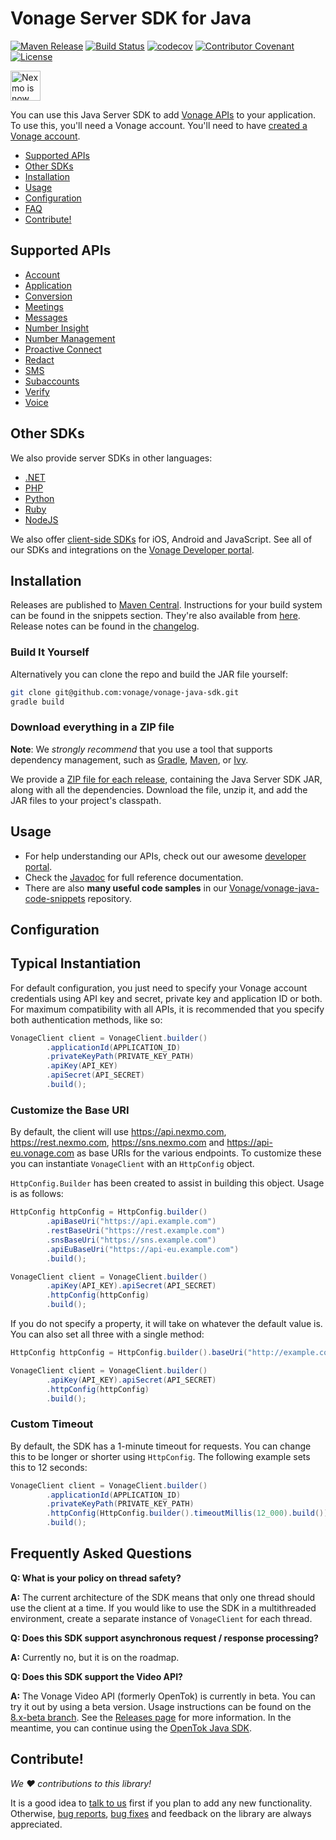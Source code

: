 # Vonage Server SDK for Java

[![Maven Release](https://maven-badges.herokuapp.com/maven-central/com.vonage/client/badge.svg)](https://maven-badges.herokuapp.com/maven-central/com.vonage/client)
[![Build Status](https://github.com/Vonage/vonage-java-sdk/actions/workflows/build.yml/badge.svg)](https://github.com/Vonage/vonage-java-sdk/actions/workflows/build.yml?query=workflow%3A"Build+Java+CI")
[![codecov](https://codecov.io/gh/vonage/vonage-java-sdk/branch/main/graph/badge.svg)](https://codecov.io/gh/vonage/vonage-java-sdk)
[![Contributor Covenant](https://img.shields.io/badge/Contributor%20Covenant-v2.0%20adopted-ff69b4.svg)](CODE_OF_CONDUCT.md)
[![License](https://img.shields.io/badge/License-Apache%202.0-blue.svg)](LICENSE.txt)

<img src="https://developer.nexmo.com/assets/images/Vonage_Nexmo.svg" height="48px" alt="Nexmo is now known as Vonage" />

You can use this Java Server SDK to add [Vonage APIs](https://developer.vonage.com/api) to your application. To use this, you'll
need a Vonage account. You'll need to have [created a Vonage account](https://dashboard.nexmo.com/sign-up?utm_source=DEV_REL&utm_medium=github&utm_campaign=java-client-library).

* [Supported APIs](#supported-apis)
* [Other SDKs](#other-sdks)
* [Installation](#installation)
* [Usage](#usage)
* [Configuration](#configuration)
* [FAQ](#frequently-asked-questions)
* [Contribute!](#contribute)

## Supported APIs

- [Account](https://developer.vonage.com/en/account/overview)
- [Application](https://developer.vonage.com/en/application/overview)
- [Conversion](https://developer.vonage.com/messaging/conversion-api/overview)
- [Meetings](https://developer.vonage.com/en/meetings/overview)
- [Messages](https://developer.vonage.com/en/messages/overview)
- [Number Insight](https://developer.vonage.com/en/number-insight/overview)
- [Number Management](https://developer.vonage.com/en/numbers/overview)
- [Proactive Connect](https://developer.vonage.com/en/proactive-connect/overview)
- [Redact](https://developer.vonage.com/en/redact/overview)
- [SMS](https://developer.vonage.com/en/sms/overview)
- [Subaccounts](https://developer.vonage.com/en/account/subaccounts/overview)
- [Verify](https://developer.vonage.com/en/verify/overview)
- [Voice](https://developer.vonage.com/en/voice/overview)

## Other SDKs

We also provide server SDKs in other languages:

- [.NET](https://github.com/Vonage/vonage-dotnet-sdk)
- [PHP](https://github.com/Vonage/vonage-php-sdk)
- [Python](https://github.com/Vonage/vonage-python-sdk)
- [Ruby](https://github.com/Vonage/vonage-ruby-sdk)
- [NodeJS](https://github.com/Vonage/vonage-node-sdk)

We also offer [client-side SDKs](https://developer.vonage.com/en/vonage-client-sdk/overview) for iOS, Android and JavaScript.
See all of our SDKs and integrations on the [Vonage Developer portal](https://developer.vonage.com/en/tools).

## Installation

Releases are published to [Maven Central](https://central.sonatype.com/artifact/com.vonage/client/7.11.1/snippets).
Instructions for your build system can be found in the snippets section.
They're also available from [here](https://mvnrepository.com/artifact/com.vonage/client/7.11.1).
Release notes can be found in the [changelog](CHANGELOG.md).

### Build It Yourself

Alternatively you can clone the repo and build the JAR file yourself:

```bash
git clone git@github.com:vonage/vonage-java-sdk.git
gradle build
```

### Download everything in a ZIP file

**Note**: We *strongly recommend* that you use a tool that supports dependency management, such as [Gradle], [Maven],
or [Ivy].

We provide a [ZIP file for each release](https://github.com/Vonage/vonage-java-sdk/releases/),
containing the Java Server SDK JAR, along with all the dependencies. Download the file, unzip it, and add the JAR files
to your project's classpath.

[Gradle]: https://gradle.org/
[Maven]: https://maven.apache.org/
[Ivy]: http://ant.apache.org/ivy/


## Usage

* For help understanding our APIs, check out our awesome [developer portal](https://developer.vonage.com/).
* Check the [Javadoc](https://www.javadoc.io/doc/com.vonage/client/latest/index.html) for full reference documentation.
* There are also **many useful code samples** in our [Vonage/vonage-java-code-snippets](https://github.com/Vonage/vonage-java-code-snippets) repository.

## Configuration

## Typical Instantiation
For default configuration, you just need to specify your Vonage account credentials using API key and secret, private
key and application ID or both. For maximum compatibility with all APIs, it is recommended that you specify both
authentication methods, like so:

```java
VonageClient client = VonageClient.builder()
        .applicationId(APPLICATION_ID)
        .privateKeyPath(PRIVATE_KEY_PATH)
        .apiKey(API_KEY)
        .apiSecret(API_SECRET)
        .build();
```

### Customize the Base URI
By default, the client will use https://api.nexmo.com, https://rest.nexmo.com, https://sns.nexmo.com and https://api-eu.vonage.com as base URIs for the various endpoints. To customize these you can instantiate `VonageClient` with an `HttpConfig` object.

`HttpConfig.Builder` has been created to assist in building this object. Usage is as follows:

```java
HttpConfig httpConfig = HttpConfig.builder()
        .apiBaseUri("https://api.example.com")
        .restBaseUri("https://rest.example.com")
        .snsBaseUri("https://sns.example.com")
        .apiEuBaseUri("https://api-eu.example.com")
        .build();

VonageClient client = VonageClient.builder()
        .apiKey(API_KEY).apiSecret(API_SECRET)
        .httpConfig(httpConfig)
        .build();
```

If you do not specify a property, it will take on whatever the default value is. You can also set all three with a single method:

```java
HttpConfig httpConfig = HttpConfig.builder().baseUri("http://example.com").build();

VonageClient client = VonageClient.builder()
        .apiKey(API_KEY).apiSecret(API_SECRET)
        .httpConfig(httpConfig)
        .build();
```

### Custom Timeout

By default, the SDK has a 1-minute timeout for requests.
You can change this to be longer or shorter using `HttpConfig`. The following example sets this to 12 seconds:

```java
VonageClient client = VonageClient.builder()
        .applicationId(APPLICATION_ID)
        .privateKeyPath(PRIVATE_KEY_PATH)
        .httpConfig(HttpConfig.builder().timeoutMillis(12_000).build())
        .build();
```

## Frequently Asked Questions

**Q: What is your policy on thread safety?**

**A:** The current architecture of the SDK means that only one thread should use the client at a time.
If you would like to use the SDK in a multithreaded environment, create a separate instance of
`VonageClient` for each thread.

**Q: Does this SDK support asynchronous request / response processing?**

**A:** Currently no, but it is on the roadmap.

**Q: Does this SDK support the Video API?**

**A:**
The Vonage Video API (formerly OpenTok) is currently in beta. You can try it out by using a beta version.
Usage instructions can be found on the [8.x-beta branch](https://github.com/Vonage/vonage-java-sdk/tree/8.x-beta#video-api).
See the [Releases page](https://github.com/Vonage/vonage-java-sdk/releases) for more information.
In the meantime, you can continue using the [OpenTok Java SDK](https://github.com/opentok/Opentok-Java-SDK).

## Contribute!

_We :heart: contributions to this library!_

It is a good idea to [talk to us](https://developer.vonage.com/community/slack)
first if you plan to add any new functionality.
Otherwise, [bug reports](https://github.com/Vonage/vonage-java-sdk/issues),
[bug fixes](https://github.com/Vonage/vonage-java-sdk/pulls) and feedback on the
library are always appreciated.
